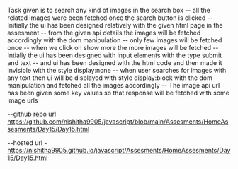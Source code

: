Task given is to search any kind of images in the search box 
-- all the related images were been fetched once the search button is clicked
-- Initially the ui has been designed relatively with the given html page in the assesment
-- from the given api details the images will be fetched accordingly with the dom manipulation
-- only few images will be fetched once 
-- when we click on show more the more images will be fetched 
-- Intially the ui has been designed with input elements with the type submit and text 
-- and ui has been designed with the html code and then made it invisible with the style display:none
-- when user searches for images with any text then ui will be displayed with style display:block with the dom manipulation and fetched all the images accordingly
-- The image api url has been given some key values so that response will be fetched with some image urls



--github repo url  https://github.com/nishitha9905/javascript/blob/main/Assesments/HomeAssesments/Day15/Day15.html



--hosted url -  https://nishitha9905.github.io/javascript/Assesments/HomeAssesments/Day15/Day15.html